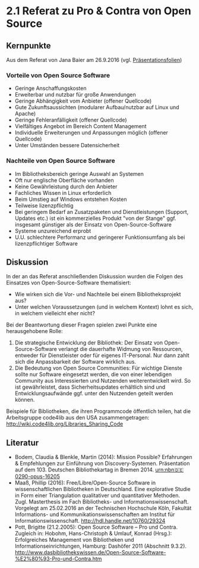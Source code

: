 # 2.1 Referat zu Pro & Contra von Open Source

## Kernpunkte

Aus dem Referat von Jana Baier am 26.9.2016 (vgl. [Präsentationsfolien](https://felixlohmeier.gitbooks.io/seminar-wir-bauen-uns-einen-bibliothekskatalog/content/slides/02_1_referat_zu_pro_&_contra_von_open_source.pptx))

### Vorteile von Open Source Software

* Geringe Anschaffungskosten
* Erweiterbar und nutzbar für große Anwendungen
* Geringe Abhängigkeit vom Anbieter (offener Quellcode)
* Gute Zukunftsaussichten (modularer Aufbau/nutzbar auf Linux und Apache)
* Geringe Fehleranfälligkeit (offener Quellcode)
* Vielfältiges Angebot im Bereich Content Management
* Individuelle Erweiterungen und Anpassungen möglich (offener Quellcode)
* Unter Umständen bessere Datensicherheit

### Nachteile von Open Source Software

* Im Bibliotheksbereich geringe Auswahl an Systemen
* Oft nur englische Oberfläche vorhanden
* Keine Gewährleistung durch den Anbieter
* Fachliches Wissen in Linux erforderlich
* Beim Umstieg auf Windows entstehen Kosten
* Teilweise lizenzpflichtig
* Bei geringem Bedarf an Zusatzpaketen und Dienstleistungen (Support, Updates etc.) ist ein kommerzielles Produkt "von der Stange" ggf. insgesamt günstiger als der Einsatz von Open-Source-Software
* Systeme unzureichend erprobt
* U.U. schlechtere Performanz und geringerer Funktionsumfang als bei lizenzpflichtiger Software

## Diskussion

In der an das Referat anschließenden Diskussion wurden die Folgen des Einsatzes von Open-Source-Software thematisiert:
* Wie wirken sich die Vor- und Nachteile bei einem Bibliotheksprojekt aus?
* Unter welchen Voraussetzungen (und in welchem Kontext) lohnt es sich, in welchem vielleicht eher nicht?

Bei der Beantwortung dieser Fragen spielen zwei Punkte eine herausgehobene Rolle:
1. Die strategische Entwicklung der Bibliothek: Der Einsatz von Open-Source-Software verlangt die dauerhafte Widmung von Ressourcen, entweder für Dienstleister oder für eigenes IT-Personal. Nur dann zahlt sich die Anpassbarkeit der Software wirklich aus.
2. Die Bedeutung von Open Source Communities: Für wichtige Dienste sollte nur Software eingesetzt werden, die von einer lebendigen Community aus Interessierten und Nutzenden weiterentwickelt wird. So ist gewährleistet, dass Sicherheitsupdates erhältlich sind und Entwicklungsaufwände ggf. unter den Nutzenden geteilt werden können.

Beispiele für Bibliotheken, die ihren Programmcode öffentlich teilen, hat die Arbeitsgruppe code4lib aus den USA zusammengetragen: http://wiki.code4lib.org/Libraries_Sharing_Code

## Literatur

* Bodem, Claudia & Blenkle, Martin (2014): Mission Possible? Erfahrungen & Empfehlungen zur Einführung von Discovery-Systemen. Präsentation auf dem 103. Deutschen Bibliothekartag in Bremen 2014. [urn:nbn:de:0290-opus-16205](http://nbn-resolving.de/urn/resolver.pl?urn:nbn:de:0290-opus-16205)
* Maaß, Phillip (2016): Free/Libre/Open-Source Software in wissenschaftlichen Bibliotheken in Deutschland. Eine explorative Studie in Form einer Triangulation qualitativer und quantitativer Methoden. Zugl. Masterthesis im Fach Bibliotheks- und Informationswissenschaft. Vorgelegt am 
25.02.2016 an der Technischen Hochschule Köln, Fakultät Informations- und Kommunikationswissenschaften am Institut für 
Informationswissenschaft. http://hdl.handle.net/10760/29324
* Pott, Brigitte (21.2.2005): Open Source Software – Pro und Contra. Zugleich in: Hobohm, Hans-Christoph & Umlauf, Konrad (Hrsg.): Erfolgreiches Management von Bibliotheken und Informationseinrichtungen, Hamburg: Dashöfer 2011 (Abschnitt 9.3.2). http://www.dasbibliothekswissen.de/Open-Source-Software-%E2%80%93-Pro-und-Contra.htm